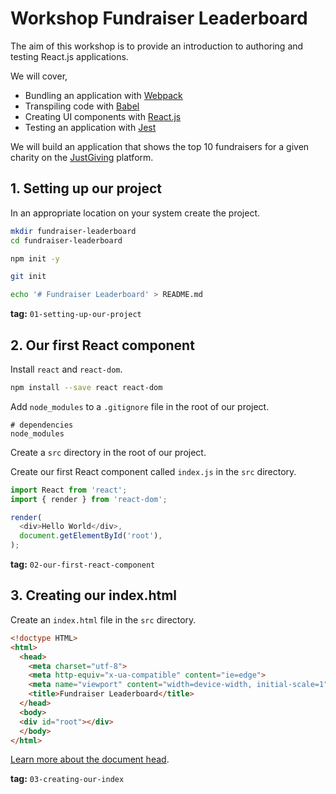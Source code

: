 # Workshop Fundraiser Leaderboard

The aim of this workshop is to provide an introduction to authoring and testing React.js applications.

We will cover,

* Bundling an application with [Webpack](https://webpack.js.org)
* Transpiling code with [Babel](https://babeljs.io)
* Creating UI components with [React.js](https://facebook.github.io/react)
* Testing an application with [Jest](https://facebook.github.io/jest)

We will build an application that shows the top 10 fundraisers for a given charity on the [JustGiving](http://www.justgiving.com) platform.

## 1. Setting up our project

In an appropriate location on your system create the project.

```bash
mkdir fundraiser-leaderboard
cd fundraiser-leaderboard

npm init -y

git init

echo '# Fundraiser Leaderboard' > README.md
```

**tag:** `01-setting-up-our-project`

## 2. Our first React component

Install `react` and `react-dom`.

```bash
npm install --save react react-dom
```

Add `node_modules` to a `.gitignore` file in the root of our project.

```
# dependencies
node_modules
```

Create a `src` directory in the root of our project.

Create our first React component called `index.js` in the `src` directory.

```javascript
import React from 'react';
import { render } from 'react-dom';

render(
  <div>Hello World</div>,
  document.getElementById('root'),
);
```

**tag:** `02-our-first-react-component`

## 3. Creating our index.html

Create an `index.html` file in the `src` directory.

```html
<!doctype HTML>
<html>
  <head>
    <meta charset="utf-8">
    <meta http-equiv="x-ua-compatible" content="ie=edge">
    <meta name="viewport" content="width=device-width, initial-scale=1">
    <title>Fundraiser Leaderboard</title>
  </head>
  <body>
  <div id="root"></div>
  </body>
</html>
```

[Learn more about the document head](https://github.com/joshbuchea/HEAD).

**tag:** `03-creating-our-index`